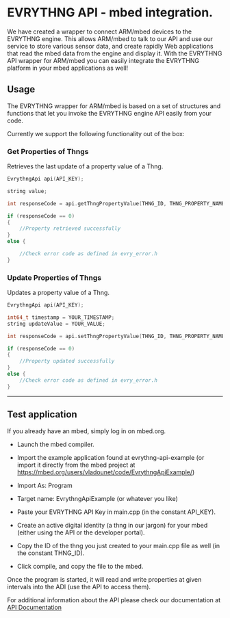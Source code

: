 EVRYTHNG API - mbed integration.
=============================================================
We have created a wrapper to connect ARM/mbed devices to the EVRYTHNG engine. This allows ARM/mbed to talk to our API and use our service to store various sensor data, and create rapidly Web applications that read the mbed data from the engine and display it. With the EVRYTHNG API wrapper for ARM/mbed you can easily integrate the EVRYTHNG platform in your mbed applications as well!

## Usage ##

The EVRYTHNG wrapper for ARM/mbed is based on a set of structures and functions that let you invoke the EVRYTHNG engine API easily from your code.

Currently we support the following functionality out of the box:

### Get Properties of Thngs ###
Retrieves the last update of a property value of a Thng.
```c
EvrythngApi api(API_KEY);

string value;

int responseCode = api.getThngPropertyValue(THNG_ID, THNG_PROPERTY_NAME, value);

if (responseCode == 0)
{
    //Property retrieved successfully
}
else {

    //Check error code as defined in evry_error.h
}
```
### Update Properties of Thngs ###
Updates a property value of a Thng.
```c
EvrythngApi api(API_KEY);

int64_t timestamp = YOUR_TIMESTAMP;
string updateValue = YOUR_VALUE;

int responseCode = api.setThngPropertyValue(THNG_ID, THNG_PROPERTY_NAME, updateValue, timestamp);

if (responseCode == 0)
{
    //Property updated successfully
}
else {
    //Check error code as defined in evry_error.h
}

```
----------
## Test application ##

If you already have an mbed, simply log in on mbed.org.

- Launch the mbed compiler.
- Import the example application found at evrythng-api-example (or import it directly from the mbed project at https://mbed.org/users/vladounet/code/EvrythngApiExample/) 
 - Import As: Program
 - Target name: EvrythngApiExample (or whatever you like)

- Paste your EVRYTHNG API Key in main.cpp (in the constant API_KEY).
- Create an active digital identity (a thng in our jargon) for your mbed (either using the API or the developer portal).
- Copy the ID of the thng you just created to your main.cpp file as well (in the constant THNG_ID).
- Click compile, and copy the file to the mbed.

Once the program is started, it will read and write properties at given intervals into the ADI (use the API to access them).

For additional information about the API please check our documentation at [API Documentation](https://dev.evrythng.com/documentation/api)